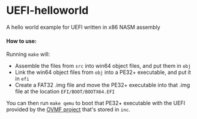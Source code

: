 # UEFI-helloworld
A hello world example for UEFI written in x86 NASM assembly

#### How to use:
Running `make` will:
 - Assemble the files from `src` into win64 object files, and put them in `obj`
 - Link the win64 object files from `obj` into a PE32+ executable, and put it in `efi`
 - Create a FAT32 .img file and move the PE32+ executable into that .img file at the location `EFI/BOOT/BOOTX64.EFI`

You can then run `make qemu` to boot that PE32+ executable with the UEFI provided by the <a href="https://github.com/tianocore/tianocore.github.io/wiki/OVMF">OVMF project</a> that's stored in `inc`.

